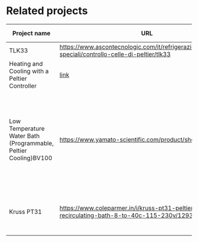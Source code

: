 # Related projects


| Project name  | URL           | Active/Not active | Notes - relevance |
| ------------- | ------------- | ----------------- | -------------- |
| TLK33 | https://www.ascontecnologic.com/it/refrigerazione/regolatori-speciali/controllo-celle-di-peltier/tlk33 | Active |  Regolatore per celle di Peltier  |
| Heating and Cooling with a Peltier Controller  |  [link](https://www.meerstetter.ch/compendium/heating-and-cooling-with-a-peltier-controller) | Active |  TEC Controllers |
| Low Temperature Water Bath (Programmable, Peltier Cooling)BV100 |  https://www.yamato-scientific.com/product/show/bv100_2/  | Active  |  Space saving low temperature water bath with program operation function, high precision temp. control and low vibration type with Peltiert device equipped  |
|  Kruss PT31  | https://www.coleparmer.in/i/kruss-pt31-peltier-thermostat-recirculating-bath-8-to-40c-115-230v/1293012  |  Active  | Controls the temperature of refractometers, polarimeters, and other equipment  |
